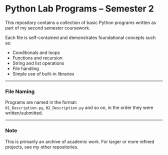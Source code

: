 # Python Lab Programs – Semester 2

This repository contains a collection of basic Python programs written as part of my second semester coursework.

Each file is self-contained and demonstrates foundational concepts such as:
- Conditionals and loops
- Functions and recursion
- String and list operations
- File handling
- Simple use of built-in libraries

---

### File Naming
Programs are named in the format:  
`01_Description.py`, `02_Description.py` and so on, in the order they were written/submitted.

---

### Note
This is primarily an archive of academic work. For larger or more refined projects, see my other repositories.
